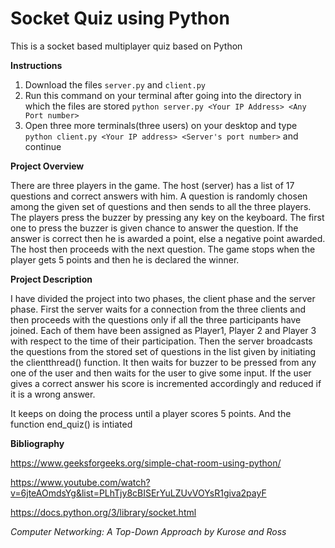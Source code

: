 # Socket Quiz using Python

This is a socket based multiplayer quiz based on Python

**Instructions**

1. Download the files `server.py` and `client.py`
2. Run this command on your terminal after going into the directory in which the files are stored `python server.py <Your IP Address> <Any Port number>`
3. Open three more terminals(three users) on your desktop and type `python client.py <Your IP address> <Server's port number>` and continue


**Project Overview**

There are three players in the game. The host (server) has a list of 17 questions and correct answers with him. A question is randomly chosen among the given set of questions and then sends to all the three players. The players press the buzzer by pressing any key on the keyboard. The first one to press the buzzer is given chance to answer the question. If the answer is correct then he is awarded a point, else a negative point awarded. The host then proceeds with the next question. The game stops when the player gets 5 points and then he is declared the winner.


**Project Description**

I have divided the project into two phases, the client phase and the server phase. First the server waits for a connection from the three clients and then proceeds with the questions only if all the three participants have joined. Each of them have been assigned as Player1, Player 2 and Player 3 with respect to the time of their participation. Then the server broadcasts the questions from the stored set of questions in the list given by initiating the clientthread() function. It then waits for buzzer to be pressed from any one of the user and then waits for the user to give some input. If the user gives a correct answer his score is incremented accordingly and reduced if it is a wrong answer.

It keeps on doing the process until a player scores 5 points. And the function end_quiz() is intiated


**Bibliography**

https://www.geeksforgeeks.org/simple-chat-room-using-python/

https://www.youtube.com/watch?v=6jteAOmdsYg&list=PLhTjy8cBISErYuLZUvVOYsR1giva2payF

https://docs.python.org/3/library/socket.html

*Computer Networking: A Top-Down Approach by Kurose and Ross*
